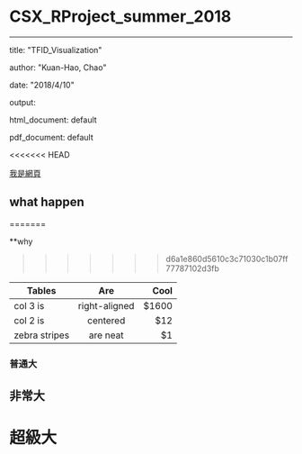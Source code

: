 # CSX_RProject_summer_2018
---

title: "TFID_Visualization"

author: "Kuan-Hao, Chao"

date: "2018/4/10"

output:

 html_document: default

 pdf_document: default

<<<<<<< HEAD

[我是網頁](https://img.moegirl.org/common/thumb/e/ed/%E7%9A%AE%E5%8D%A1%E4%B8%98%E4%B9%8B%E6%AD%8C.jpg/1200px-%E7%9A%AE%E5%8D%A1%E4%B8%98%E4%B9%8B%E6%AD%8C.jpg)

## what happen

=======

**why

>>>>>>> d6a1e860d5610c3c71030c1b07ff77787102d3fb

| Tables        | Are           | Cool  |
| ------------- |:-------------:| -----:|
| col 3 is      | right-aligned | $1600 |
| col 2 is      | centered      |   $12 |
| zebra stripes | are neat      |    $1 |

### 普通大
## 非常大
# 超級大

